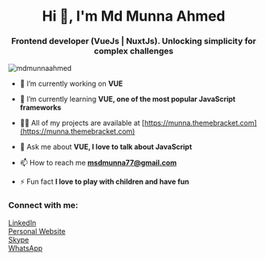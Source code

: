 <h1 align="center">Hi 👋, I'm Md Munna Ahmed</h1>
<h3 align="center">Frontend developer (VueJs | NuxtJs). Unlocking simplicity for complex challenges</h3>

<p align="left"> <img src="https://komarev.com/ghpvc/?username=mdmunnaahmed&label=Profile%20views&color=0e75b6&style=flat" alt="mdmunnaahmed" /> </p>

- 🔭 I’m currently working on **VUE**

- 🌱 I’m currently learning **VUE, one of the most popular JavaScript frameworks**

- 👨‍💻 All of my projects are available at [https://munna.themebracket.com](https://munna.themebracket.com)

- 💬 Ask me about **VUE, I love to talk about JavaScript**

- 📫 How to reach me **msdmunna77@gmail.com**

- ⚡ Fun fact **I love to play with children and have fun**

<h3 align="left">Connect with me:</h3>
<p align="left">
<div>
  <a href="https://linkedin.com/in/mdmunnaahmed" target="blank">LinkedIn</a>
</div>
<div>
  <a href="https://munna.themebracket.com" target="blank">Personal Website</a>
</div>
<div>
  <a href="https://join.skype.com/invite/VbwQq5BnWjqn" target="blank">Skype</a>
</div>
<div>
  <a href="https://wa.me/01400091582" target="blank">WhatsApp</a>
</div>
</p>

